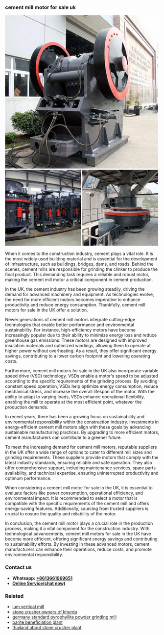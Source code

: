 <h3>cement mill motor for sale uk</h3><img src='1702952976.jpg' alt=''><p>When it comes to the construction industry, cement plays a vital role. It is the most widely used building material and is essential for the development of infrastructure, such as buildings, bridges, dams, and roads. Behind the scenes, cement mills are responsible for grinding the clinker to produce the final product. This demanding task requires a reliable and robust motor, making the cement mill motor a critical component in cement production.</p><p>In the UK, the cement industry has been growing steadily, driving the demand for advanced machinery and equipment. As technologies evolve, the need for more efficient motors becomes imperative to enhance productivity and reduce energy consumption. Thankfully, cement mill motors for sale in the UK offer a solution.</p><p>Newer generations of cement mill motors integrate cutting-edge technologies that enable better performance and environmental sustainability. For instance, high-efficiency motors have become increasingly popular due to their ability to minimize energy loss and reduce greenhouse gas emissions. These motors are designed with improved insulation materials and optimized windings, allowing them to operate at higher power without overheating. As a result, they offer significant energy savings, contributing to a lower carbon footprint and lowering operating costs.</p><p>Furthermore, cement mill motors for sale in the UK also incorporate variable speed drive (VSD) technology. VSDs enable a motor's speed to be adjusted according to the specific requirements of the grinding process. By avoiding constant speed operation, VSDs help optimize energy consumption, reduce mechanical stress, and increase the overall lifespan of the motor. With the ability to adapt to varying loads, VSDs enhance operational flexibility, enabling the mill to operate at the most efficient point, whatever the production demands.</p><p>In recent years, there has been a growing focus on sustainability and environmental responsibility within the construction industry. Investments in energy-efficient cement mill motors align with these goals by advancing sustainable manufacturing practices. By upgrading to more efficient motors, cement manufacturers can contribute to a greener future.</p><p>To meet the increasing demand for cement mill motors, reputable suppliers in the UK offer a wide range of options to cater to different mill sizes and grinding requirements. These suppliers provide motors that comply with the latest industry standards, ensuring reliable and safe operation. They also offer comprehensive support, including maintenance services, spare parts availability, and technical expertise, ensuring uninterrupted productivity and optimum performance.</p><p>When considering a cement mill motor for sale in the UK, it is essential to evaluate factors like power consumption, operational efficiency, and environmental impact. It is recommended to select a motor that is compatible with the specific requirements of the cement mill and offers energy-saving features. Additionally, sourcing from trusted suppliers is crucial to ensure the quality and reliability of the motor.</p><p>In conclusion, the cement mill motor plays a crucial role in the production process, making it a vital component for the construction industry. With technological advancements, cement mill motors for sale in the UK have become more efficient, offering significant energy savings and contributing to sustainability efforts. By investing in these advanced motors, cement manufacturers can enhance their operations, reduce costs, and promote environmental responsibility.</p><h3>Contact us</h3><ul><li><strong>Whatsapp:&nbsp;<a href="https://wa.me/8613661969651">+8613661969651</a></strong></li><li><a href="https://swt.shibang-china.com/?git&amp;zhl&amp;cement mill motor for sale uk"><strong>Online Service(chat now)</strong></a></li></ul><h3>Related</h3><ul><li><a href='lum vertical mill.md'>lum vertical mill</a></li><li><a href='stone crusher owners of khurda.md'>stone crusher owners of khurda</a></li><li><a href='germany standard pyrophyllite powder grinding mill.md'>germany standard pyrophyllite powder grinding mill</a></li><li><a href='barite beneficiation plant.md'>barite beneficiation plant</a></li><li><a href='thailand about stone crusher plant.md'>thailand about stone crusher plant</a></li></ul>